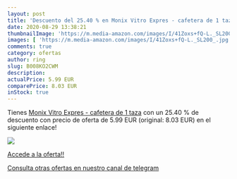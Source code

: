 ```yaml
---
layout: post
title: 'Descuento del 25.40 % en Monix Vitro Expres - cafetera de 1 taza'
date: 2020-08-29 13:38:21
thumbnailImage: 'https://m.media-amazon.com/images/I/41Zoxs+fQ-L._SL200_.jpg'
images: [ 'https://m.media-amazon.com/images/I/41Zoxs+fQ-L._SL200_.jpg' ]
comments: true
category: ofertas
author: ring
slug: B008KO2CWM
description:
actualPrice: 5.99 EUR
comparePrice: 8.03 EUR
inStock: true
---
```


Tienes [Monix Vitro Expres - cafetera de 1 taza](https://www.amazon.com/dp/B008KO2CWM/?tag=redken08-20) con un 25.40 % de descuento con precio de oferta de 5.99 EUR (original: 8.03 EUR) en el siguiente enlace!

[![](https://m.media-amazon.com/images/I/41Zoxs+fQ-L._SL200_.jpg)](https://www.amazon.com/dp/B008KO2CWM/?tag=redken08-20)

[Accede a la oferta!!](https://www.amazon.com/dp/B008KO2CWM/?tag=redken08-20)

[Consulta otras ofertas en nuestro canal de telegram](https://t.me/s/ofertas25)
